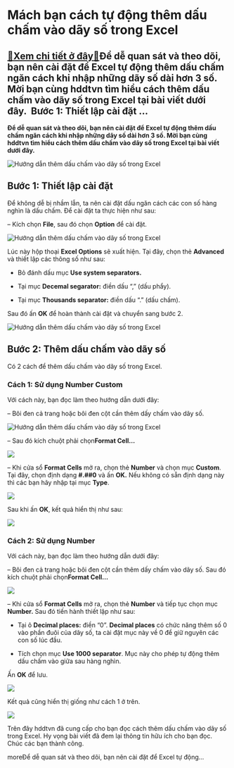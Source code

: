 Mách bạn cách tự động thêm dấu chấm vào dãy số trong Excel
==========================================================

[:gift:Xem chi tiết ở đây:gift:](https://hddtvn.com/mach-ban-cach-tu-dong-them-dau-cham-vao-day-so-trong-excel/)Để dễ quan sát và theo dõi, bạn nên cài đặt để Excel tự động thêm dấu chấm ngăn cách khi nhập những dãy số dài hơn 3 số. Mời bạn cùng hddtvn tìm hiểu cách thêm dấu chấm vào dãy số trong Excel tại bài viết dưới đây.  Bước 1: Thiết lập cài đặt …
---------------------------------------------------------------------------------------------------------------------------------------------------------------------------------------------------------------------------------------------------

**Để dễ quan sát và theo dõi, bạn nên cài đặt để Excel tự động thêm dấu chấm ngăn cách khi nhập những dãy số dài hơn 3 số. Mời bạn cùng hddtvn tìm hiểu cách thêm dấu chấm vào dãy số trong Excel tại bài viết dưới đây.**


![Hướng dẫn thêm dấu chấm vào dãy số trong Excel](https://hddtvn.com/wp-content/uploads/2021/01/7qjpaak.png "Hướng dẫn thêm dấu chấm vào dãy số trong Excel")


Bước 1: Thiết lập cài đặt
-------------------------


Để không dễ bị nhầm lẫn, ta nên cài đặt dấu ngăn cách các con số hàng nghìn là dấu chấm. Để cài đặt ta thực hiện như sau:


– Kích chọn **File**, sau đó chọn **Option** để cài đặt.


![Hướng dẫn thêm dấu chấm vào dãy số trong Excel](https://hddtvn.com/wp-content/uploads/2021/01/ESCtI5O.png "Hướng dẫn thêm dấu chấm vào dãy số trong Excel")


Lúc này hộp thoại **Excel Options** sẽ xuất hiện. Tại đây, chọn thẻ **Advanced** và thiết lập các thông số như sau:




* Bỏ đánh dấu mục **Use system separators.**

* Tại mục **Decemal segarator:** điền dấu “,” (dấu phẩy).

* Tại mục **Thousands separator:** điền dấu “.” (dấu chấm).



Sau đó ấn **OK** để hoàn thành cài đặt và chuyển sang bước 2.


![Hướng dẫn thêm dấu chấm vào dãy số trong Excel](https://hddtvn.com/wp-content/uploads/2021/01/PsMORjl.png "Hướng dẫn thêm dấu chấm vào dãy số trong Excel")


Bước 2: Thêm dấu chấm vào dãy số
--------------------------------


Có 2 cách để thêm dấu chấm vào dãy số trong Excel.


### Cách 1: Sử dụng Number Custom


Với cách này, bạn đọc làm theo hướng dẫn dưới đây:


– Bôi đen cả trang hoặc bôi đen cột cần thêm dấy chấm vào dãy số.


![Hướng dẫn thêm dấu chấm vào dãy số trong Excel](https://hddtvn.com/wp-content/uploads/2021/01/fXO8iez.png "Hướng dẫn thêm dấu chấm vào dãy số trong Excel")


– Sau đó kích chuột phải chọn**Format Cell…**


![](https://hddtvn.com/wp-content/uploads/2021/01/YSYVPpl.png)


– Khi cửa sổ **Format Cells** mở ra, chọn thẻ **Number** và chọn mục **Custom**. Tại đây, chọn định dạng **#.##0** và ấn **OK.** Nếu không có sẵn định dạng này thì các bạn hãy nhập tại mục **Type**.


![](https://hddtvn.com/wp-content/uploads/2021/01/LBEbJCH.png)


Sau khi ấn **OK**, kết quả hiển thị như sau:


![](https://hddtvn.com/wp-content/uploads/2021/01/7qjpaak.png)


### Cách 2: Sử dụng Number


Với cách này, bạn đọc làm theo hướng dẫn dưới đây:


– Bôi đen cả trang hoặc bôi đen cột cần thêm dấy chấm vào dãy số. Sau đó kích chuột phải chọn**Format Cell…**


![](https://hddtvn.com/wp-content/uploads/2021/01/YSYVPpl.png)


– Khi cửa sổ **Format Cells** mở ra, chọn thẻ **Number** và tiếp tục chọn mục **Number.** Sau đó tiến hành thiết lập như sau:




* Tại ô **Decimal places:** điền “0”. **Decimal places** có chức năng thêm số 0 vào phần đuôi của dãy số, ta cài đặt mục này về 0 để giữ nguyên các con số lúc đầu.

* Tích chọn mục **Use 1000 separator**. Mục này cho phép tự động thêm dấu chấm vào giữa sau hàng nghìn.



Ấn **OK** để lưu.


![](https://hddtvn.com/wp-content/uploads/2021/01/UIwsTmH.png)


Kết quả cũng hiển thị giống như cách 1 ở trên.


![](https://hddtvn.com/wp-content/uploads/2021/01/7qjpaak.png)


Trên đây hddtvn đã cung cấp cho bạn đọc cách thêm dấu chấm vào dãy số trong Excel. Hy vọng bài viết đã đem lại thông tin hữu ích cho bạn đọc. Chúc các bạn thành công.


moreĐể dễ quan sát và theo dõi, bạn nên cài đặt để Excel tự động…

